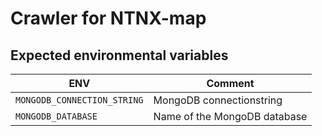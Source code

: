 # Crawler for NTNX-map

## Expected environmental variables
| ENV | Comment |
|-------|---------|
|`MONGODB_CONNECTION_STRING`| MongoDB connectionstring |
|`MONGODB_DATABASE`| Name of the MongoDB database |